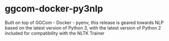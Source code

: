 # ggcom-docker-py3nlp
Built on top of GGCom - Docker - pyenv, this release is geared towards NLP based on the latest version of Python 3, with the latest version of Python 2 included for compatibility with the NLTK Trainer
